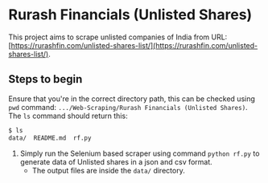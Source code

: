 # Rurash Financials (Unlisted Shares)

This project aims to scrape unlisted companies of India from URL: [https://rurashfin.com/unlisted-shares-list/](https://rurashfin.com/unlisted-shares-list/).

## Steps to begin

Ensure that you're in the correct directory path, this can be checked using `pwd` command: `.../Web-Scraping/Rurash Financials (Unlisted Shares)`.
The `ls` command should return this:

```bash
$ ls
data/  README.md  rf.py
```

1. Simply run the Selenium based scraper using command `python rf.py` to generate data of Unlisted shares in a json and csv format.
   * The output files are inside the `data/` directory.
